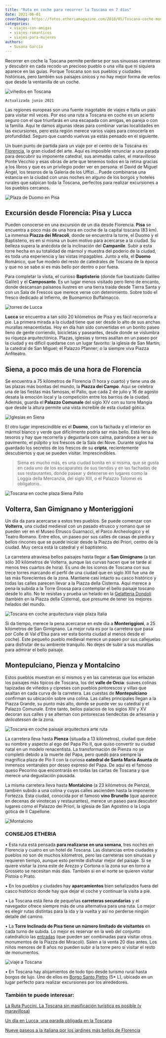```yaml
---
title: "Ruta en coche para recorrer la Toscana en 7 días"
date: 2021-06-01
coverImage: https://fotos.etheriamagazine.com/2018/05/Toscana-coche-montalcino.jpg
categories: 
  - viajes-con-amigas
  - viajes-romanticos
  - viajes-para-mujeres
authors: 
  - Susana García
---
```


Recorrer en coche la Toscana permite perderse por sus sinuosas carreteras y descubrir en cada recodo un precioso pueblo o una villa que ni siquiera aparece en las guías. Porque Toscana son sus pueblos y ciudades históricas, pero también sus paisajes únicos y no hay mejor forma de verlos que desde la ventanilla de un coche.

![viñedos en Toscana](https://fotos.etheriamagazine.com/2018/05/Toscana-coche-paisaje.jpg "Paisaje toscano. © Reuben Teo")

```
Actualizada junio 2021
```

Las regiones europeas son una fuente inagotable de viajes e Italia un país para visitar 
mil veces. Por eso una ruta a Toscana en coche es un acierto seguro con el que 
triunfarás en una escapada con amigas, en pareja o con la familia. Aquí te damos algunas 
ideas para combinar varias localidades en las excursiones, pero esta región merece 
varios viajes para conocerla en profundidad. Seguro que cuando vuelvas ya estás pensado 
en el siguiente. 

Un buen punto de partida para un viaje por el centro de la Toscana es [Florencia](https://etheriamagazine.com/2018/05/16/48-horas-en-florencia/), 
la gran ciudad del arte. Aquí es imposible renunciar a una parada para descubrir su 
imponente catedral, sus animadas calles, el maravilloso Ponte Vecchio y esas obras de 
arte que tenemos todos en la retina gracias a los libros y que es un privilegio poder 
ver en persona: el David de Miguel Ángel, los tesoros de la Galería de los Uffizi… Puede 
combinarse una estancia en la ciudad con unas noches en alguno de los borgos y hoteles 
rurales que salpican toda la Toscana, perfectos para realizar excursiones a los pueblos 
cercanos. 

![Plaza de Duomo en Pisa](https://fotos.etheriamagazine.com/2018/05/TOSCANA-PISA-e1552555010206.jpg "Plaza del Duomo en Pisa. © SG")

## Excursión desde Florencia: Pisa y Lucca

Pueden conocerse en una excursión de un día desde Florencia. **Pisa** se encuentra a 
poco más de una hora en coche de la capital toscana (83 km). La inmensa **Piazza dei 
Miracoli**, donde se encuentra la torre, el Duomo y el Baptisterio, es en sí misma un 
buen motivo para acercarse a la ciudad. Su belleza supera la anécdota de la inclinación 
del **Campanile**. Subir a esta torre hecha en su totalidad de mármol y muestra del 
poderío de la ciudad, es toda una experiencia y las vistas impagables. Junto a ella, el 
**Duomo** Románico, que fue modelo del resto de catedrales de Toscana de la época y que 
no se sabe si es más bello por dentro o por fuera. 

Para completar la visita, el curioso **Baptisterio** (donde fue bautizado Galileo 
Galilei) y el **Camposanto**. Es un lugar menos visitado pero lleno de encanto, donde 
descansan paisanos ilustres en una tierra traída desde Tierra Santa y con un Sala de 
Frescos que merece verse con detenimiento. Sobre todo el fresco dedicado al Infierno, de 
Buonamico Buffalmacco. 

![torres de Lucca](https://fotos.etheriamagazine.com/2018/05/Toscana-coche-lucca.jpg "Lucca. © Marian Brandt")

**Lucca** se encuentra a tan sólo 20 kilómetros de Pisa y es fácil recorrerla a pie. La 
primera mirada a la ciudad tiene que ser desde lo alto de sus anchas murallas 
renacentistas. Hoy en día han sido convertidas en un bonito paseo lleno de gente 
corriendo, bicicletas y paseantes, desde donde se vislumbra su riqueza arquitectónica. 
Plazas, iglesias y torres asaltan en un paseo por la ciudad y es difícil quedarse con un 
lugar favorito: la iglesia de San Martín; la catedral de San Miguel; el Palazzo Pfanner; 
o la siempre viva Piazza Anfiteatro. 

## Siena, a poco más de una hora de Florencia

Se encuentra a 75 kilómetros de Florencia (1 hora y cuarto) y tiene una de las plazas 
más bonitas del mundo, la **Piazza dei Campo**. Aquí se celebra una de las fiestas más 
famosas, el Palio, que cada 2 de julio y 16 de agosto desata la emoción local y la 
competición entre los barrios de la ciudad. Además, guarda el **Palazzo Comunale** del 
siglo XIV con su torre Mangia que desde la altura permite una vista increíble de esta 
ciudad gótica. 

![Iglesias en Siena](https://fotos.etheriamagazine.com/2018/05/Toscana-coche-Siena.jpg "Basílica de Santo Domingo en Siena. © Pedro Lastra")

El otro lugar imprescindible es el **Duomo**, con la fachada y el interior en mármol 
blanco y verde que difícilmente podría ser más bello. Está llena de tesoros y hay que 
recorrerla y degustarla con calma, parándose a ver su pavimento, el púlpito y los 
frescos de la Sala dei Nove. Durante siglos ha guardado los secretos de los frescos de 
su **cripta**, recientemente descubiertos y que se pueden visitar. Imprescindibles. 

> Siena es mucho más, es una ciudad bonita en sí misma, que se gusta en cada uno de los 
> escaparates de sus tiendas y en las fachadas de sus restaurantes, donde pasear y 
> detenerse en lugares como la Loggia della Mercanzia, del siglo XIII, o el Palazzo 
> Tolomei es obligatorio.. 

![Toscana en coche plaza Siena Palio](https://fotos.etheriamagazine.com/2018/05/TOSCANA-SIENA-PIAZZA-DEI-CAMPO.jpg "Piazza dei Campo, Siena. © SG")

## Volterra, San Gimignano y Monteriggioni

Un día da para acercarse a estos tres pueblos. Se puede comenzar con **Volterra**, una 
ciudad medieval con un pasado etrusco y romano que se pueden ver en el Museo Etrusco 
Guarnacci, el Parco Archeologico y el Teatro Romano. Entre ellos, un paseo por sus 
calles de casas de piedra y bellos rincones que se puede iniciar desde la Piazza dei 
Priori, centro de la ciudad. Muy cerca está la catedral y el baptisterio. 

La carretera atraviesa bellos paisajes hasta llegar a **San Gimignano** (a tan sólo 30 
kilómetros de Volterra, aunque las curvas hacen que se tarde al menos tres cuartos de 
hora). Es uno de los iconos de Toscana con sus trece torres marcando el perfil de una 
ciudad que en siglo XIII fue una de las más florecientes de la zona. Mantiene casi 
intacto su casco histórico y todas las calles parecen llevar a la Piazza della Cisterna. 
Aquí merece a pena la subida a la Torre Grossa para contemplar el bello paisaje toscano 
desde lo alto. No te resistas y prueba un helado en la [Gelatteria 
Dondoli](http://www.gelateriadondoli.com) (también en la Piazza della Cisterna), que 
presume de tener los mejores helados del mundo. 

![Toscana en coche arquitectura viaje plaza Italia](https://fotos.etheriamagazine.com/2018/05/TOSCANA-SAN-GIMIGNANO-PIAZZA-DELLA-CISTERNA-e1552555096244.jpg "Piazza della Cisterna, San Gimignano. © SG")

Si da tiempo, merece la pena acercarse en este día a **Monteriggioni**, a 25 kilómetros 
de San Gimignano. La mejor ruta es por la carretera que pasa por Colle di Val d’Elsa 
para ver esta bonita ciudad al menos desde el coche). Este pequeño pueblo medieval 
merece un paseo por sus callejuelas para disfrutar de su ambiente tranquilo. No dejes de 
subir a sus murallas para admirar el bello paisaje. 

## Montepulciano, Pienza y Montalcino

Estos pueblos muestran en sí mismos y en las carreteras que los enlazan los paisajes más 
típicos de Toscana, los del **valle de Orcia**: suaves colinas tapizadas de viñedos y 
cipreses con pueblos pintorescos y villas que asaltan en cada curva de la carretera. Las 
cuestas de **Montepulciano** confirman su ubicación sobre una colina. Las calles 
principales llegan a la Piazza Grande, su punto más alto, donde se puede ver su catedral 
y el Palazzo Comunale. Entre tanto, bellos palacios de los siglos XIV y XV decoran sus 
calles y se alternan con pintorescas tiendecitas de artesanía y _delicatessen_ de la 
zona. 

![Toscana en coche paisaje arquitectura arte ruta](https://fotos.etheriamagazine.com/2018/05/TOSCANA-MONTEPULCIANO-e1552555138539.jpg "Montepulciano, encaramado a una colina.")

La carretera lleva hasta **Pienza** (situada a 13 kilómetros), ciudad que debe su nombre 
y aspecto al ego del Papa Pío II, que quiso convertir su ciudad natal en un modelo 
renacentista. La transformación de Pienza no se completó debido a la muerte del Papa, 
pero quedó para siempre la magnífica plaza de Pío II con la curiosa **catedral de Santa 
María Asunta** de inmensos ventanales por deseo expreso del Papa. De aquí es el famoso 
queso Pecorino que encontrarás en todas las cartas de Toscana y que merece una 
degustación pausada. 

La misma carretera lleva hasta **Montalcino** (a 23 kilómetros de Pienza), también 
subido a una colina y cuyas calles ascienden hasta la imponente Fortezza. Esta ciudad, 
conocida por el famoso **vino Brunello** (que aparece en decenas de vinotecas y 
restaurantes), merece un paseo para descubrir lugares como el Palazzo dei Priori, la 
iglesia de San Agostino o la Logia gótica de Il Capellone. 

![Montalcino](https://fotos.etheriamagazine.com/2018/05/Toscana-coche-montalcino.jpg "Montalcino.")

### CONSEJOS ETHERIA

• Esta ruta está pensada **para realizarse en una semana**, tres noches en Florencia y 
cuatro en un hotel de Toscana. Las distancias entre ciudades y pueblos no son de muchos 
kilómetros, pero las carreteras son sinuosas y requieren tiempo, aunque esto permite 
disfrutar mejor del paisaje. Si se quiere visitar la zona este de Arezzo y Cortona o la 
zona sur en torno a Grosseto se necesitan más días. También si en el norte se quieren 
visitar Pistoia o Prato. 

• En los pueblos y ciudades hay **aparcamientos** bien señalizados fuera del casco 
histórico donde hay que dejar el coche y continuar la visita a pie. 

• La Toscana está llena de pequeñas **carreteras secundarias** y el navegador ofrece 
siempre más de una alternativa para una ruta. Lo mejor es elegir rutas distintas para la 
ida y la vuelta y así no perderse ningún detalle del camino. 

• La **Torre Inclinada de Pisa tiene un número limitado de visitantes** en cada turno de 
subida. Lo mejor es reservar en la web del conjunto catedralicio las [entradas](http://www.opapisa.it/biglietti/acquista/) 
(que pueden ser combinadas para visitar otros monumentos de la Piazza dei Miracoli). 
Salen a la venta 20 días antes. Los niños menores de 8 años no pueden subir a la torre 
pero sí visitar el resto de monumentos. 

![viaje a Toscana](https://fotos.etheriamagazine.com/2021/01/hotele-lujo-Borgo-Santo-Prieto.jpg "Panorámica del © Borgo Santo Pietro")

• En Toscana hay alojamientos de todo tipo desde turismo rural hasta borgos de lujo. Uno 
de ellos es [Borgo Santo Pietro](http://www.borgosantopietro.com) (5\* L), ubicado en un 
lugar perfecto para realizar excursiones por los alrededores. 

### También te puede interesar:

[La Ruta Puccini. La Toscana sin masificación turística es posible (y 
maravillosa)](https://etheriamagazine.com/2019/09/11/como-hacer-la-ruta-puccini-en-la-toscana-italia/) 

[Un día en Lucca, una parada obligada en la 
Toscana](https://etheriamagazine.com/2019/02/18/que-ver-en-lucca/) 

[Nueve paseos a la italiana por los jardines más bellos de 
Florencia](https://etheriamagazine.com/2021/05/21/paseos-por-los-jardines-mas-bellos-de-florencia/)
